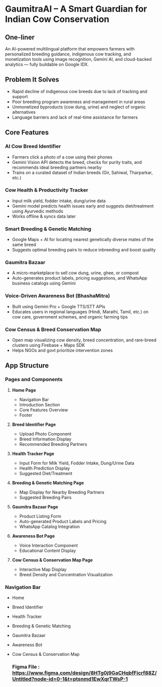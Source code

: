 # GaumitraAI – A Smart Guardian for Indian Cow Conservation

## One-liner
An AI-powered multilingual platform that empowers farmers with personalized breeding guidance, indigenous cow tracking, and monetization tools using image recognition, Gemini AI, and cloud-backed analytics — fully buildable on Google IDX.

## Problem It Solves
- Rapid decline of indigenous cow breeds due to lack of tracking and support
- Poor breeding program awareness and management in rural areas
- Unmonetized byproducts (cow dung, urine) and neglect of organic alternatives
- Language barriers and lack of real-time assistance for farmers

## Core Features
### AI Cow Breed Identifier
- Farmers click a photo of a cow using their phones
- Gemini Vision API detects the breed, checks for purity traits, and recommends ideal breeding partners nearby
- Trains on a curated dataset of Indian breeds (Gir, Sahiwal, Tharparkar, etc.)

### Cow Health & Productivity Tracker
- Input milk yield, fodder intake, dung/urine data
- Gemini model predicts health issues early and suggests diet/treatment using Ayurvedic methods
- Works offline & syncs data later

### Smart Breeding & Genetic Matching
- Google Maps + AI for locating nearest genetically diverse mates of the same breed
- Suggests optimal breeding pairs to reduce inbreeding and boost quality

### Gaumitra Bazaar
- A micro-marketplace to sell cow dung, urine, ghee, or compost
- Auto-generates product labels, pricing suggestions, and WhatsApp business catalogs using Gemini

### Voice-Driven Awareness Bot (BhashaMitra)
- Built using Gemini Pro + Google TTS/STT APIs
- Educates users in regional languages (Hindi, Marathi, Tamil, etc.) on cow care, government schemes, and organic farming tips

### Cow Census & Breed Conservation Map
- Open map visualizing cow density, breed concentration, and rare-breed clusters using Firebase + Maps SDK
- Helps NGOs and govt prioritize intervention zones

## App Structure
### Pages and Components
1. **Home Page**
    - Navigation Bar
    - Introduction Section
    - Core Features Overview
    - Footer

2. **Breed Identifier Page**
    - Upload Photo Component
    - Breed Information Display
    - Recommended Breeding Partners

3. **Health Tracker Page**
    - Input Form for Milk Yield, Fodder Intake, Dung/Urine Data
    - Health Prediction Display
    - Suggested Diet/Treatment

4. **Breeding & Genetic Matching Page**
    - Map Display for Nearby Breeding Partners
    - Suggested Breeding Pairs

5. **Gaumitra Bazaar Page**
    - Product Listing Form
    - Auto-generated Product Labels and Pricing
    - WhatsApp Catalog Integration

6. **Awareness Bot Page**
    - Voice Interaction Component
    - Educational Content Display

7. **Cow Census & Conservation Map Page**
    - Interactive Map Display
    - Breed Density and Concentration Visualization

### Navigation Bar
- Home
- Breed Identifier
- Health Tracker
- Breeding & Genetic Matching
- Gaumitra Bazaar
- Awareness Bot
- Cow Census & Conservation Map

  ### Figma File : https://www.figma.com/design/8HTg0j9GaCHqbfFicrf88Z/Untitled?node-id=0-1&t=ptsnmd1EwXqrTWsP-1
